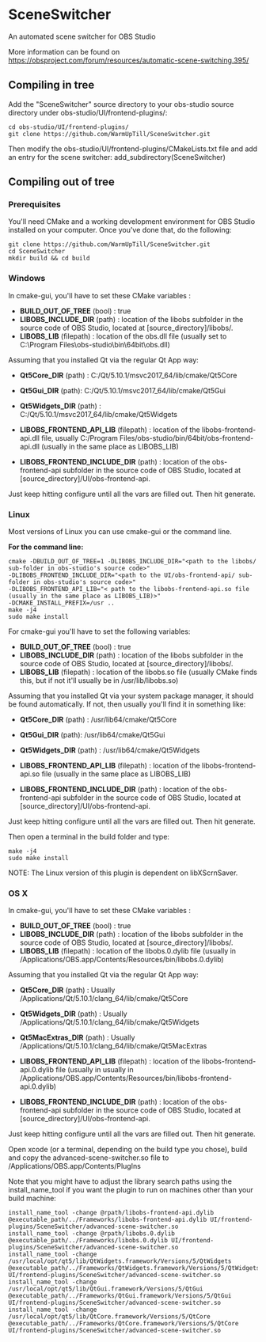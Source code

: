 # SceneSwitcher
An automated scene switcher for OBS Studio

More information can be found on https://obsproject.com/forum/resources/automatic-scene-switching.395/

## Compiling in tree
Add the "SceneSwitcher" source directory to your obs-studio source directory under obs-studio/UI/frontend-plugins/:
```
cd obs-studio/UI/frontend-plugins/
git clone https://github.com/WarmUpTill/SceneSwitcher.git
```

Then modify the obs-studio/UI/frontend-plugins/CMakeLists.txt file and add an entry for the scene switcher:
add_subdirectory(SceneSwitcher)

## Compiling out of tree
### Prerequisites
You'll need CMake and a working development environment for OBS Studio installed
on your computer. Once you've done that, do the following:
```
git clone https://github.com/WarmUpTill/SceneSwitcher.git
cd SceneSwitcher
mkdir build && cd build
```

### Windows
In cmake-gui, you'll have to set these CMake variables :
- **BUILD_OUT_OF_TREE** (bool) : true
- **LIBOBS_INCLUDE_DIR** (path) : location of the libobs subfolder in the source
code of OBS Studio, located at [source_directory]/libobs/.
- **LIBOBS_LIB** (filepath) : location of the obs.dll file (usually set to
C:\Program Files\obs-studio\bin\64bit\obs.dll)

Assuming that you installed Qt via the regular Qt App way:
- **Qt5Core_DIR** (path) : C:/Qt/5.10.1/msvc2017_64/lib/cmake/Qt5Core
- **Qt5Gui_DIR** (path): C:/Qt/5.10.1/msvc2017_64/lib/cmake/Qt5Gui
- **Qt5Widgets_DIR** (path) : C:/Qt/5.10.1/msvc2017_64/lib/cmake/Qt5Widgets

- **LIBOBS_FRONTEND_API_LIB** (filepath) : location of the libobs-frontend-api.dll
file, usually C:/Program Files/obs-studio/bin/64bit/obs-frontend-api.dll
(usually in the same place as LIBOBS_LIB)
- **LIBOBS_FRONTEND_INCLUDE_DIR** (path) : location of the obs-frontend-api
subfolder in the source code of OBS Studio, located at [source_directory]/UI/obs-frontend-api.

Just keep hitting configure until all the vars are filled out. Then hit generate.

### Linux
Most versions of Linux you can use cmake-gui or the command line.

**For the command line:**  
```
cmake -DBUILD_OUT_OF_TREE=1 -DLIBOBS_INCLUDE_DIR="<path to the libobs/ sub-folder in obs-studio's source code>"
-DLIBOBS_FRONTEND_INCLUDE_DIR="<path to the UI/obs-frontend-api/ sub-folder in obs-studio's source code>"
-DLIBOBS_FRONTEND_API_LIB="< path to the libobs-frontend-api.so file (usually in the same place as LIBOBS_LIB)>"
-DCMAKE_INSTALL_PREFIX=/usr ..
make -j4
sudo make install
```

For cmake-gui you'll have to set the following variables:
- **BUILD_OUT_OF_TREE** (bool) : true
- **LIBOBS_INCLUDE_DIR** (path) : location of the libobs subfolder in the source
code of OBS Studio, located at [source_directory]/libobs/.
- **LIBOBS_LIB** (filepath) : location of the libobs.so file (usually CMake finds
this, but if not it'll usually be in /usr/lib/libobs.so)

Assuming that you installed Qt via your system package manager, it should be 
found automatically. If not, then usually you'll find it in something like:
- **Qt5Core_DIR** (path) : /usr/lib64/cmake/Qt5Core
- **Qt5Gui_DIR** (path): /usr/lib64/cmake/Qt5Gui
- **Qt5Widgets_DIR** (path) : /usr/lib64/cmake/Qt5Widgets

- **LIBOBS_FRONTEND_API_LIB** (filepath) : location of the libobs-frontend-api.so
file (usually in the same place as LIBOBS_LIB)
- **LIBOBS_FRONTEND_INCLUDE_DIR** (path) : location of the obs-frontend-api
subfolder in the source code of OBS Studio, located at
[source_directory]/UI/obs-frontend-api.

Just keep hitting configure until all the vars are filled out. Then hit generate.

Then open a terminal in the build folder and type:
```
make -j4
sudo make install
```
NOTE: The Linux version of this plugin is dependent on libXScrnSaver.

### OS X
In cmake-gui, you'll have to set these CMake variables :
- **BUILD_OUT_OF_TREE** (bool) : true
- **LIBOBS_INCLUDE_DIR** (path) : location of the libobs subfolder in the source
code of OBS Studio, located at [source_directory]/libobs/.
- **LIBOBS_LIB** (filepath) : location of the libobs.0.dylib file (usually
in /Applications/OBS.app/Contents/Resources/bin/libobs.0.dylib)

Assuming that you installed Qt via the regular Qt App way:
- **Qt5Core_DIR** (path) : Usually /Applications/Qt/5.10.1/clang_64/lib/cmake/Qt5Core
- **Qt5Widgets_DIR** (path) : Usually /Applications/Qt/5.10.1/clang_64/lib/cmake/Qt5Widgets
- **Qt5MacExtras_DIR** (path) : Usually /Applications/Qt/5.10.1/clang_64/lib/cmake/Qt5MacExtras

- **LIBOBS_FRONTEND_API_LIB** (filepath) : location of the libobs-frontend-api.0.dylib
file (usually in usually in /Applications/OBS.app/Contents/Resources/bin/libobs-frontend-api.0.dylib)
- **LIBOBS_FRONTEND_INCLUDE_DIR** (path) : location of the obs-frontend-api subfolder
in the source code of OBS Studio, located at [source_directory]/UI/obs-frontend-api.

Just keep hitting configure until all the vars are filled out. Then hit generate.

Open xcode (or a terminal, depending on the build type you chose), build and copy
the advanced-scene-switcher.so file to /Applications/OBS.app/Contents/PlugIns

Note that you might have to adjust the library search paths using the install_name_tool if you want the plugin to run on machines other than your build machine:
```
install_name_tool -change @rpath/libobs-frontend-api.dylib @executable_path/../Frameworks/libobs-frontend-api.dylib UI/frontend-plugins/SceneSwitcher/advanced-scene-switcher.so
install_name_tool -change @rpath/libobs.0.dylib @executable_path/../Frameworks/libobs.0.dylib UI/frontend-plugins/SceneSwitcher/advanced-scene-switcher.so
install_name_tool -change /usr/local/opt/qt5/lib/QtWidgets.framework/Versions/5/QtWidgets @executable_path/../Frameworks/QtWidgets.framework/Versions/5/QtWidgets UI/frontend-plugins/SceneSwitcher/advanced-scene-switcher.so
install_name_tool -change /usr/local/opt/qt5/lib/QtGui.framework/Versions/5/QtGui @executable_path/../Frameworks/QtGui.framework/Versions/5/QtGui UI/frontend-plugins/SceneSwitcher/advanced-scene-switcher.so
install_name_tool -change /usr/local/opt/qt5/lib/QtCore.framework/Versions/5/QtCore @executable_path/../Frameworks/QtCore.framework/Versions/5/QtCore UI/frontend-plugins/SceneSwitcher/advanced-scene-switcher.so
```
